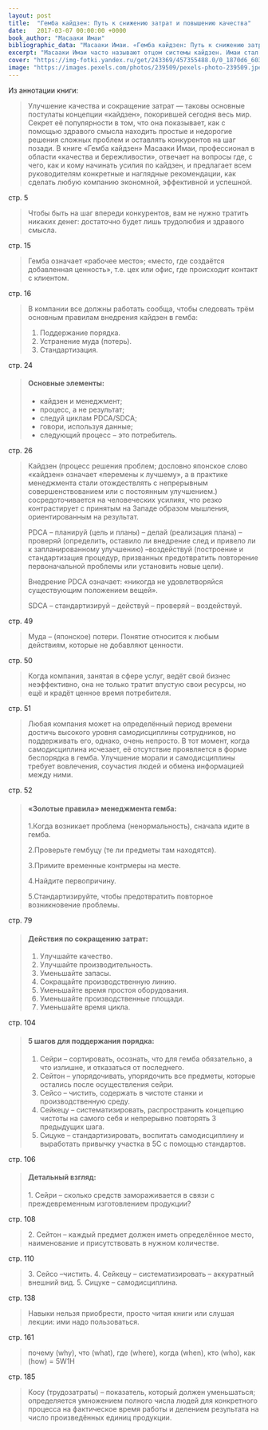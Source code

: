 ```yaml
---
layout: post
title:  "Гемба кайдзен: Путь к снижению затрат и повышению качества"
date:   2017-03-07 00:00:00 +0000
book_author: "Масааки Имаи"
bibliographic_data: "Масааки Имаи. «Гемба кайдзен: Путь к снижению затрат и повышению качества» / Масааки Имаи; Перевод с англ. Д. Савченко. – М.: ЗАО «Бизнеском», 2010 г. – 360 с. (Библиотечка Генерального Директора. Школа современного бизнеса; Т10)"
excerpt: "Масааки Имаи часто называют отцом системы кайдзен. Имаи стал первым и главным распространителем философии этой системы во всём мире. Концепция «бережливости и качества» буквально покорила мир, а слово даже вошло в авторитетный Оксфордский словарь английского языка."
cover: "https://img-fotki.yandex.ru/get/243369/457355488.0/0_1870d6_60376868_orig.jpg"
image: "https://images.pexels.com/photos/239509/pexels-photo-239509.jpeg?w=940&h=650&auto=compress&cs=tinysrgb"
---
```


Из аннотации книги:

> Улучшение качества и сокращение затрат — таковы основные постулаты концепции «кайдзен», покорившей сегодня весь мир. Секрет её популярности в том, что она показывает, как с помощью здравого смысла находить простые и недорогие решения сложных проблем и оставлять конкурентов на шаг позади. В книге «Гемба кайдзен» Масааки Имаи, профессионал в области «качества и бережливости», отвечает на вопросы где, с чего, как и кому начинать усилия по кайдзен, и предлагает всем руководителям конкретные и наглядные рекомендации, как сделать любую компанию экономной, эффективной и успешной.

стр. 5

> Чтобы быть на шаг впереди конкурентов, вам не нужно тратить никаких денег: достаточно будет лишь трудолюбия и здравого смысла.

стр. 15

> Гемба означает «рабочее место»; «место, где создаётся добавленная ценность», т.е. цех или офис, где происходит контакт с клиентом.

стр. 16

> В компании все должны работать сообща, чтобы следовать трём основным правилам внедрения кайдзен в гемба:
>
> 1. Поддержание порядка.
> 2. Устранение муда (потерь).
> 3. Стандартизация.

стр. 24

> #### Основные элементы:
>
> - кайдзен и менеджмент;
> - процесс, а не результат;
> - следуй циклам PDCA/SDCA;
> - говори, используя данные;
> - следующий процесс – это потребитель.

стр. 26

> Кайдзен (процесс решения проблем; дословно японское слово «кайдзен» означает «перемены к лучшему», а в практике менеджмента стали отождествлять с непрерывным совершенствованием или с постоянным улучшением.) сосредоточивается на человеческих усилиях, что резко контрастирует с принятым на Западе образом мышления, ориентированным на результат.
>
> PDCA – планируй (цель и планы) – делай (реализация плана) – проверяй (определить, оставило ли внедрение след и привело ли к запланированному улучшению) –воздействуй (построение и стандартизация процедур, призванных предотвратить повторение первоначальной проблемы или установить новые цели).
>
> Внедрение PDCA означает: «никогда не удовлетворяйся существующим положением вещей».
>
> SDCA – стандартизируй – действуй – проверяй – воздействуй.

стр. 49

> Муда – (японское) потери. Понятие относится к любым действиям, которые не добавляют ценности.

стр. 50

> Когда компания, занятая в сфере услуг, ведёт свой бизнес неэффективно, она не только тратит впустую свои ресурсы, но ещё и крадёт ценное время потребителя.

стр. 51

> Любая компания может на определённый период времени достичь высокого уровня самодисциплины сотрудников, но поддерживать его, однако, очень непросто. В тот момент, когда самодисциплина исчезает, её отсутствие проявляется в форме беспорядка в гемба. Улучшение морали и самодисциплины требует вовлечения, соучастия людей и обмена информацией между ними.

стр. 52

> #### «Золотые правила» менеджмента гемба:
>
> 1.Когда возникает проблема (ненормальность), сначала идите в гемба.
>
> 2.Проверьте гембуцу (те ли предметы там находятся).
>
> 3.Примите временные контрмеры на месте.
>
> 4.Найдите первопричину.
>
> 5.Стандартизируйте, чтобы предотвратить повторное возникновение проблемы.

стр. 79

> #### Действия по сокращению затрат:
>
> 1. Улучшайте качество.
> 2. Улучшайте производительность.
> 3. Уменьшайте запасы.
> 4. Сокращайте производственную линию.
> 5. Уменьшайте время простоя оборудования.
> 6. Уменьшайте производственные площади.
> 7. Уменьшайте время цикла.

стр. 104

> #### 5 шагов для поддержания порядка:
>
> 1. Сейри – сортировать, осознать, что для гемба обязательно, а что излишне, и отказаться от последнего.
> 2. Сейтон – упорядочивать, упорядочить все предметы, которые остались после осуществления сейри.
> 3. Сейсо – чистить, содержать в чистоте станки и производственную среду.
> 4. Сейкецу – систематизировать, распространить концепцию чистоты на самого себя и непрерывно повторять 3 предыдущих шага.
> 5. Сицуке – стандартизировать,  воспитать самодисциплину и выработать привычку участка в 5С с помощью стандартов.

стр. 106

> #### Детальный взгляд:
>
> 1\. Сейри – сколько средств замораживается в связи с преждевременным изготовлением продукции?

стр. 108

> 2\. Сейтон – каждый предмет должен иметь определённое место, наименование и присутствовать в нужном количестве.

стр. 110

> 3\. Сейсо –чистить.
> 4\. Сейкецу – систематизировать – аккуратный внешний вид.
> 5\. Сицуке – самодисциплина.

стр. 138

> Навыки нельзя приобрести, просто читая книги или слушая лекции: ими надо пользоваться.

стр. 161

> почему (why), что (what), где (where), когда (when), кто (who), как (how) = 5W1H

стр. 185

> Косу (трудозатраты) – показатель, который должен уменьшаться; определяется умножением полного числа людей для конкретного процесса на фактическое время работы и делением результата на число произведённых единиц продукции.
